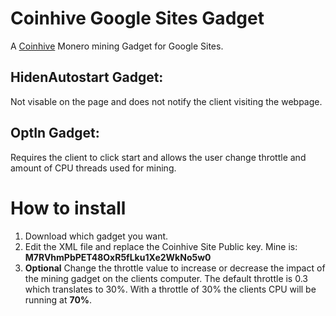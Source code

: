 # Coinhive Google Sites Gadget
A [Coinhive](https://coinhive.com/) Monero mining Gadget for Google Sites.

## HidenAutostart Gadget:
 Not visable on the page and does not notify the client visiting the webpage.
## OptIn Gadget: 
 Requires the client to click start and allows the user change throttle and amount of CPU threads used for mining.

# How to install
1. Download which gadget you want.
2. Edit the XML file and replace the Coinhive Site Public key. Mine is: **M7RVhmPbPET48OxR5fLku1Xe2WkNo5w0**
3. **Optional** Change the throttle value to increase or decrease the impact of the mining gadget on the clients computer. The default throttle is 0.3 which translates to 30%. With a throttle of 30% the clients CPU will be running at **70%**.
